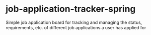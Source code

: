 # job-application-tracker-spring
Simple job application board for tracking and managing the status, requirements, etc. of different job applications a user has applied for
